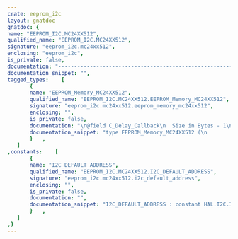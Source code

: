 ```yaml
---
crate: eeprom_i2c
layout: gnatdoc
gnatdoc: {
name: "EEPROM_I2C.MC24XX512",
qualified_name: "EEPROM_I2C.MC24XX512",
signature: "eeprom_i2c.mc24xx512",
enclosing: "eeprom_i2c",
is_private: false,
documentation: "---------------------------------------------------------------------------\n  This is the default I2C address of the EEPROM.",
documentation_snippet: "",
tagged_types:    [
       {
       name: "EEPROM_Memory_MC24XX512",
       qualified_name: "EEPROM_I2C.MC24XX512.EEPROM_Memory_MC24XX512",
       signature: "eeprom_i2c.mc24xx512.eeprom_memory_mc24xx512",
       enclosing: "",
       is_private: false,
       documentation: "\n@field C_Delay_Callback\n  Size in Bytes - 1\n@field I2C_Addr\n  Size in Bytes - 1\n@field I2C_Port\n  Size in Bytes - 1",
       documentation_snippet: "type EEPROM_Memory_MC24XX512 (\n                             C_Delay_Callback : Proc_Delay_Callback_MS;\n                             I2C_Addr         : HAL.I2C.I2C_Address;\n                             I2C_Port         : not null HAL.I2C.Any_I2C_Port\n                            )\nis new EEPROM_Memory (\n                      C_Type_of_Chip => EEC_MC24XX512,\n                      C_Memory_Address_Size => HAL.I2C.Memory_Size_16b,\n                      C_Size_In_Bytes => 65_536,\n                      C_Size_In_Bits => 524_288,\n                      C_Number_Of_Blocks => 1,\n                      C_Bytes_Per_Block => 65_536,\n                      C_Number_Of_Pages => 512,\n                      C_Bytes_Per_Page => 128,\n                      C_Max_Byte_Address => 65_535,\n                      C_Write_Delay_MS => 5,\n                      C_Delay_Callback => C_Delay_Callback,\n                      I2C_Addr => I2C_Addr,\n                      I2C_Port => I2C_Port\n                     ) with null record;",
       }   ,
   ]
,constants:    [
       {
       name: "I2C_DEFAULT_ADDRESS",
       qualified_name: "EEPROM_I2C.MC24XX512.I2C_DEFAULT_ADDRESS",
       signature: "eeprom_i2c.mc24xx512.i2c_default_address",
       enclosing: "",
       is_private: false,
       documentation: "",
       documentation_snippet: "I2C_DEFAULT_ADDRESS : constant HAL.I2C.I2C_Address := 2#1010_0000#;",
       }   ,
   ]
,}
---
```

